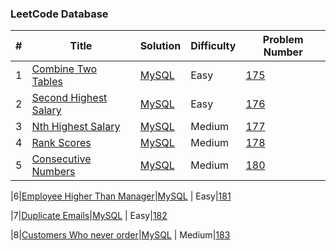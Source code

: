 ### LeetCode Database


| # | Title | Solution | Difficulty | Problem Number |
|---| ----- | -------- | ---------- | -------------- |
|1|[Combine Two Tables](https://leetcode.com/problems/combine-two-tables/)| [MySQL](./combineTwoTables.sql)|Easy| [175](https://leetcode.com/problems/combine-two-tables/)
|2|[Second Highest Salary](https://leetcode.com/problems/second-highest-salary/) |[MySQL](./secondHighest.sql)| Easy | [176](https://leetcode.com/problems/second-highest-salary/)
|3|[Nth Highest Salary](https://leetcode.com/problems/nth-highest-salary/)|[MySQL](./nthHighest.sql)| Medium | [177](https://leetcode.com/problems/nth-highest-salary/)
|4|[Rank Scores](https://leetcode.com/problems/rank-scores/)|[MySQL](./rankscores.sql) | Medium|[178](https://leetcode.com/problems/rank-scores/)
|5|[Consecutive Numbers](https://leetcode.com/problems/consecutive-numbers/)|[MySQL](./consecutiveNumbers.sql) | Medium|[180](https://leetcode.com/problems/consecutive-numbers/)

|6|[Employee Higher Than Manager](https://leetcode.com/problems/employees-earning-more-than-their-managers/)|[MySQL](./employeeThanManager.sql) | Easy|[181](https://leetcode.com/problems/employees-earning-more-than-their-managers/)

|7|[Duplicate Emails](https://leetcode.com/problems/duplicate-emails/)|[MySQL](./duplicateEmails.sql) | Easy|[182](https://leetcode.com/problems/duplicate-emails/)

|8|[Customers Who never order](https://leetcode.com/problems/customers-who-never-order/)|[MySQL](./custNeverOrder.sql) | Medium|[183](https://leetcode.com/problems/customers-who-never-order/)